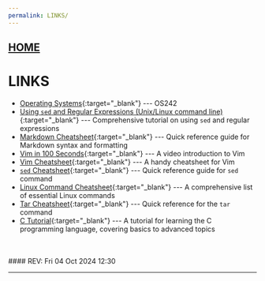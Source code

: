 ```yaml
---
permalink: LINKS/
---
```


## [HOME](../)

# LINKS

* [Operating Systems](https://os.vlsm.org/){:target="_blank"} --- OS242
* [Using `sed` and Regular Expressions (Unix/Linux command line)](https://youtu.be/QaGhpqRll_k?si=MAiwV_F4UvC12Px4){:target="_blank"} --- Comprehensive tutorial on using `sed` and regular expressions
* [Markdown Cheatsheet](https://github.com/adam-p/markdown-here/wiki/Markdown-Cheatsheet){:target="_blank"} --- Quick reference guide for Markdown syntax and formatting
* [Vim in 100 Seconds](https://www.youtube.com/watch?v=-txKSRn0qeA){:target="_blank"} --- A video introduction to Vim
* [Vim Cheatsheet](https://vim.rtorr.com/){:target="_blank"} --- A handy cheatsheet for Vim
* [`sed` Cheatsheet](https://quickref.me/sed){:target="_blank"} --- Quick reference guide for `sed` command
* [Linux Command Cheatsheet](https://phoenixnap.com/kb/wp-content/uploads/2023/11/linux-commands-cheat-sheet-pdf.pdf){:target="_blank"} --- A comprehensive list of essential Linux commands
* [Tar Cheatsheet](https://devhints.io/tar){:target="_blank"} --- Quick reference for the `tar` command
* [C Tutorial](https://www.w3schools.com/c/index.php){:target="_blank"} --- A tutorial for learning the C programming language, covering basics to advanced topics
<br>
<br>
#### REV: Fri 04 Oct 2024 12:30
<hr>
